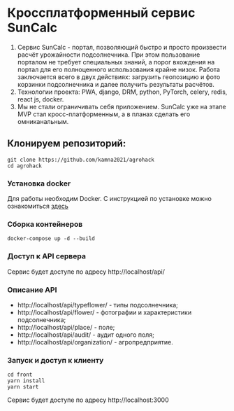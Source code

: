 # Кроссплатформенный сервис SunCalc
1. Сервис SunCalc - портал, позволяющий быстро и просто произвести расчёт урожайности подсолнечника. При этом пользование порталом не требует специальных знаний, а порог вхождения на портал для его полноценного использования крайне низок. Работа заключается всего в двух действиях: загрузить геопозицию и фото корзинки подсолнечника и далее получить результаты расчётов.
2. Технологии проекта: PWA, django, DRM, python, PyTorch, celery, redis, react js, docker.
3. Мы не стали ограничивать себя приложением. SunCalc уже на этапе MVP стал кросс-платформенным, а в планах сделать его омниканальным. 

## Клонируем репозиторий:
~~~  
git clone https://github.com/kamna2021/agrohack 
cd agrohack
~~~

### Установка docker

Для работы необходим Docker. С инструкцией по установке можно ознакомиться <a target='_blank' href='https://docs.docker.com/compose/install/'>здесь</a>

### Сборка контейнеров
~~~  
docker-compose up -d --build
~~~

### Доступ к API сервера

Сервис будет доступе по адресу http://localhost/api/

### Описание API

- http://localhost/api/typeflower/ - типы подсолнечника;
- http://localhost/api/flower/ - фотографии и характеристики подсолнечника;
- http://localhost/api/place/ - поле;
- http://localhost/api/audit/ - аудит одного поля;
- http://localhost/api/organization/ - агропредприятие.

### Запуск и доступ к клиенту
~~~  
cd front
yarn install
yarn start
~~~
Сервис будет доступе по адресу http://localhost:3000

